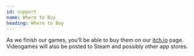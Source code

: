 ```yaml
---
id: support
name: Where to Buy
heading: Where to Buy
---
```


As we finish our games, you'll be able to buy them on our [itch.io](https://transtapir.itch.io) page. Videogames will also be posted to Steam and possibly other app stores.